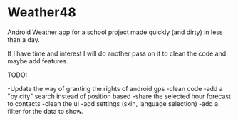 # Weather48
Android Weather app for a school project made quickly (and dirty) in less than a day.

If I have time and interest I will do another pass on it to clean the code and maybe add features.





TODO:

-Update the way of granting the rights of android gps
-clean code
-add a "by city" search instead of position based
-share the selected hour forecast to contacts
-clean the ui
-add settings (skin, language selection)
-add a filter for the data to show.
